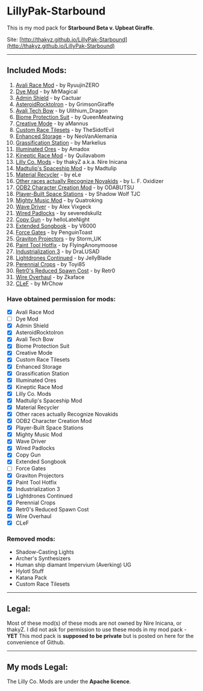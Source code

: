 # **LillyPak-Starbound**
This is my mod pack for **Starbound Beta v. Upbeat Giraffe**.

   Site: [http://thakyz.github.io/LillyPak-Starbound](http://thakyz.github.io/LillyPak-Starbound)

----------

## **Included Mods**:

 1. [Avali Race Mod](http://community.playstarbound.com/index.php?resources/998/) - by RyuujinZERO
 2. [Dye Mod](http://community.playstarbound.com/index.php?resources/970/) - by MrMagical
 3. [Admin Shield](http://community.playstarbound.com/index.php?resources/2462/) - by Cactuar
 4. [AsteroidRocktoIron](http://community.playstarbound.com/index.php?resources/2787/) - by GrimsonGiraffe
 5. [Avali Tech Bow](http://community.playstarbound.com/index.php?resources/2251/) - by Ulithium_Dragon
 6. [Biome Protection Suit](http://community.playstarbound.com/index.php?resources/2748/) - by QueenMeatwing
 7. [Creative Mode](http://community.playstarbound.com/index.php?resources/614/) - by aMannus
 8. [Custom Race Tilesets](#) - by TheSidofEvil
 9. [Enhanced Storage](http://community.playstarbound.com/index.php?resources/2450/) - by NeoVanAlemania
 10. [Grassification Station](http://community.playstarbound.com/index.php?resources/2296/) - by Markelius
 11. [Illuminated Ores](http://community.playstarbound.com/index.php?resources/2429/) - by Amadox
 12. [Kineptic Race Mod](http://community.playstarbound.com/index.php?resources/2264/) - by Quilavabom
 32. [Lilly Co. Mods](#) - by thakyZ a.k.a. Nire Inicana
 14. [Madtulip's Spaceship Mod](http://community.playstarbound.com/index.php?resources/59/) - by Madtulip
 15. [Material Recycler](http://community.playstarbound.com/index.php?resources/2585/) - by eLe
 16. [Other races actually Recognize Novakids](http://community.playstarbound.com/index.php?resources/452/) - by L. F. Oxidizer
 17. [ODB2 Character Creation Mod](http://community.playstarbound.com/index.php?resources/1241/) - by ODABUTSU
 18. [Player-Built Space Stations](http://community.playstarbound.com/index.php?resources/2783/) - by Shadow Wolf TJC
 19. [Mighty Music Mod](http://community.playstarbound.com/index.php?resources/1266/) - by Quatroking
 20. [Wave Driver](http://forums.playstarbound.com/index.php?resources/2153/) - by Alex Vixgeck
 21. [Wired Padlocks](http://community.playstarbound.com/index.php?resources/2517/) - by severedskullz
 22. [Copy Gun](http://community.playstarbound.com/index.php?resources/2418/) - by helloLateNight
 23. [Extended Songbook](http://community.playstarbound.com/index.php?resources/249/) - by V6000
 24. [Force Gates](http://community.playstarbound.com/index.php?resources/1406/) - by PenguinToast
 25. [Graviton Projectors](http://community.playstarbound.com/index.php?resources/2692/) - by Storm_UK
 26. [Paint Tool Hotfix](http://community.playstarbound.com/index.php?resources/2619/) - by FlyingAnonymoose
 27. [Industrialization 3](http://community.playstarbound.com/index.php?resources/2531/) - by DraLUSAD
 28. [Lightdrones Continued](http://community.playstarbound.com/index.php?resources/2541/) - by JellyBlade
 29. [Perennial Crops](http://community.playstarbound.com/index.php?resources/2403/) - by Toyi85
 30. [Retr0's Reduced Spawn Cost](http://community.playstarbound.com/index.php?resources/2667/) - by Retr0
 31. [Wire Overhaul](http://community.playstarbound.com/index.php?resources/2547/) - by Zkaface
 32. [CLeF](http://forums.playstarbound.com/index.php?resources/2622/) - by MrChow

### Have obtained permission for mods:
 - [x] Avali Race Mod
 - [ ] Dye Mod
 - [x] Admin Shield
 - [x] AsteroidRocktoIron
 - [x] Avali Tech Bow
 - [x] Biome Protection Suit
 - [x] Creative Mode
 - [x] Custom Race Tilesets
 - [x] Enhanced Storage
 - [x] Grassification Station
 - [x] Illuminated Ores
 - [x] Kineptic Race Mod
 - [x] Lilly Co. Mods
 - [x] Madtulip's Spaceship Mod
 - [x] Material Recycler
 - [x] Other races actually Recognize Novakids
 - [x] ODB2 Character Creation Mod
 - [x] Player-Built Space Stations
 - [x] Mighty Music Mod
 - [x] Wave Driver
 - [x] Wired Padlocks
 - [x] Copy Gun
 - [x] Extended Songbook
 - [ ] Force Gates
 - [x] Graviton Projectors
 - [x] Paint Tool Hotfix
 - [x] Industrialization 3
 - [x] Lightdrones Continued
 - [x] Perennial Crops
 - [x] Retr0's Reduced Spawn Cost
 - [x] Wire Overhaul
 - [x] CLeF

### Removed mods:
 - Shadow-Casting Lights
 - Archer's Synthesizers
 - Human ship diamant Impervium (Averking) UG
 - Hylotl Stuff
 - Katana Pack
 - Custom Race Tilesets

----------

## **Legal**:

   Most of these mod(s) of these mods are not owned by Nire Inicana, or thakyZ.
   I did not ask for permission to use these mods in my mod pack - **YET**
   This mod pack is **supposed to be private** but is posted on here for the convenience of Github.

----------

## **My mods Legal**:

The Lilly Co. Mods are under the **Apache licence**.